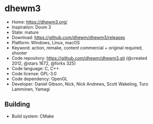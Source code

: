 # dhewm3

- Home: https://dhewm3.org/
- Inspiration: Doom 3
- State: mature
- Download: https://github.com/dhewm/dhewm3/releases
- Platform: Windows, Linux, macOS
- Keyword: action, remake, content commercial + original required, shooter
- Code repository: https://github.com/dhewm/dhewm3.git (@created 2012, @stars 1672, @forks 325)
- Code language: C, C++
- Code license: GPL-3.0
- Code dependency: OpenGL
- Developer: Daniel Gibson, Nick, Nick Andrews, Scott Wakeling, Turo Lamminen, Yamagi

## Building

- Build system: CMake
